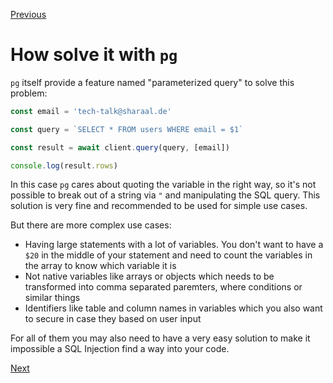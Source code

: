 [Previous](./2-what-are-sql-injection.md)


# How solve it with `pg`

`pg` itself provide a feature named "parameterized query" to solve this problem:

```javascript
const email = 'tech-talk@sharaal.de'

const query = `SELECT * FROM users WHERE email = $1`

const result = await client.query(query, [email])

console.log(result.rows)
```

In this case `pg` cares about quoting the variable in the right way, so it's not possible to break out of a string via `"` and manipulating the SQL query. This solution is very fine and recommended to be used for simple use cases.

But there are more complex use cases:
* Having large statements with a lot of variables. You don't want to have a `$20` in the middle of your statement and need to count the variables in the array to know which variable it is
* Not native variables like arrays or objects which needs to be transformed into comma separated paremters, where conditions or similar things
* Identifiers like table and column names in variables which you also want to secure in case they based on user input

For all of them you may also need to have a very easy solution to make it impossible a SQL Injection find a way into your code.


[Next](./4-what-are-template-strings.md)
